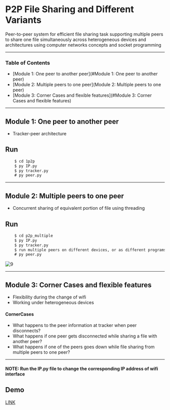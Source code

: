 
# P2P File Sharing and Different Variants

Peer-to-peer system for efficient file sharing task supporting multiple peers to share one file simultaneously across heterogeneous devices and architectures using computer networks concepts and socket programming

---

### Table of Contents


- [Module 1: One peer to another peer](#Module 1: One peer to another peer)
- [Module 2: Multiple peers to one peer](Module 2: Multiple peers to one peer)
- [Module 3: Corner Cases and flexible features](#Module 3: Corner Cases and flexible features)

---

## Module 1: One peer to another peer
- Tracker-peer architecture

## Run 

```html
    $ cd 1p2p
    $ py IP.py
    $ py tracker.py
    # py peer.py
```

---

## Module 2: Multiple peers to one peer

- Concurrent sharing of equivalent portion of file using threading

## Run 

```html
    $ cd p2p_multiple
    $ py IP.py
    $ py tracker.py
    $ run multiple peers on different devices, or as different programs
    # py peer.py
```

![9](https://user-images.githubusercontent.com/46133803/109121371-291f7480-776d-11eb-97bb-08e44b92cb8b.png)

---

## Module 3: Corner Cases and flexible features

-  Flexibility during the change of wifi
-  Working under heterogeneous devices

#### CornerCases
- What happens to the peer information at tracker when peer disconnects?
- What happens if one peer gets disconnected while sharing a file with another peer?
- What happens if one of the peers goes down while file sharing from multiple peers to one peer?



---

#### NOTE: Run the IP.py file to change the corresponding IP address of wifi interface

## Demo
[LINK](https://drive.google.com/drive/folders/14uxCkKPaWneU1bpen1CoSMZt1STIS8Bf?usp=sharing) 
